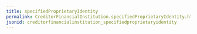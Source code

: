 ```yaml
---
title: specifiedProprietaryIdentity
permalink: CreditorFinancialInstitution.specifiedProprietaryIdentity.html
jsonid: creditorfinancialinstitution_specifiedproprietaryidentity
---
```

